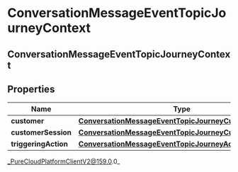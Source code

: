 # ConversationMessageEventTopicJourneyContext

## ConversationMessageEventTopicJourneyContext

## Properties

|Name | Type | Description | Notes|
|------------ | ------------- | ------------- | -------------|
| **customer** | [**ConversationMessageEventTopicJourneyCustomer**](ConversationMessageEventTopicJourneyCustomer) |  | [optional] |
| **customerSession** | [**ConversationMessageEventTopicJourneyCustomerSession**](ConversationMessageEventTopicJourneyCustomerSession) |  | [optional] |
| **triggeringAction** | [**ConversationMessageEventTopicJourneyAction**](ConversationMessageEventTopicJourneyAction) |  | [optional] |



_PureCloudPlatformClientV2@159.0.0_
